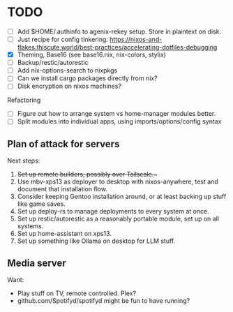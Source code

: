 # TODO
- [ ] Add $HOME/.authinfo to agenix-rekey setup. Store in plaintext on disk.
- [ ] Just recipe for config tinkering: https://nixos-and-flakes.thiscute.world/best-practices/accelerating-dotfiles-debugging
- [x] Theming, Base16 (see base16.nix, nix-colors, stylix)
- [ ] Backup/restic/autorestic
- [ ] Add nix-options-search to nixpkgs
- [ ] Can we install cargo packages directly from nix?
- [ ] Disk encryption on nixos machines?

Refactoring
- [ ] Figure out how to arrange system vs home-manager modules better. 
- [ ] Split modules into individual apps, using imports/options/config syntax

## Plan of attack for servers
Next steps:
1. ~~Set up remote builders, possibly over Tailscale.~~~
2. Use mbv-xps13 as deployer to desktop with nixos-anywhere, test and document that installation flow.
3.  Consider keeping Gentoo installation around, or at least backing up stuff like game saves.
4. Set up deploy-rs to manage deployments to every system at once.
5. Set up restic/autorestic as a reasonably portable module, set up on all systems.
6. Set up home-assistant on xps13.
7. Set up something like Ollama on desktop for LLM stuff.

## Media server
Want:
- Play stuff on TV, remote controlled. Plex?
- github.com/Spotifyd/spotifyd might be fun to have running?
